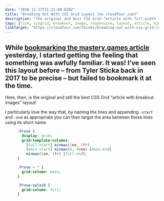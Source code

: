 ```yaml
---
date: "2020-11-17T21:21:00.629Z"
title: "Breaking Out With CSS Grid Layout (on cloudfour.com)"
description: "The original and best CSS Grid “article with full-width images” layout"
tags: [link, cssgrid, breakout, image, responsive, layout, article, minmax]
linkTarget: "https://cloudfour.com/thinks/breaking-out-with-css-grid-layout/"
---
```

While [bookmarking the mastery.games article](https://fuzzylogic.me/posts/2020-11-16-article-layout-with-css-grid/) yesterday, I started getting the feeling that something was awfully familiar. It was! I’ve seen this layout before – from Tyler Sticka back in 2017 to be precise – but failed to bookmark it at the time.
---

Here, then, is the original and still the best CSS Grid “article with breakout images” layout! 

I particularly love the way that, by naming the lines and appending `-start` and `-end` as appropriate you can then target the area between those lines using its short name.

<figure>
  
``` css
.Prose {
  display: grid;
  grid-template-columns: 
    [full-start] minmax(1em, 1fr) 
    [main-start] minmax(0, 40em) [main-end]
    minmax(1em, 1fr) [full-end];
}

.Prose > * {
  grid-column: main;
}

.Prose-splash {
  grid-column: full;
}
```

</figure>
